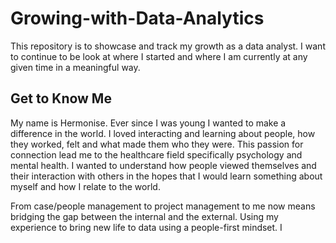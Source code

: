 # Growing-with-Data-Analytics
This repository is to showcase and track my growth as a data analyst. I want to continue to be look at where I started and where I am currently at any given time in a meaningful way. 

## Get to Know Me 

My name is Hermonise. Ever since I was young I wanted to make a difference in the world. I loved interacting and learning about people, how they worked, felt and what made them who they were. This passion for connection lead me to the healthcare field specifically psychology and mental health. I wanted to understand how people viewed themselves and their interaction with others in the hopes that I would learn something about myself and how I relate to the world. 

From case/people management to project management to me now means bridging the gap between the internal and the external. Using my experience to bring new life to data using a people-first mindset. I
